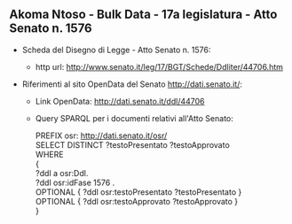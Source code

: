 ## Akoma Ntoso - Bulk Data - 17a legislatura - Atto Senato n. 1576 ##

* Scheda del Disegno di Legge - Atto Senato n. 1576:
	* http url: http://www.senato.it/leg/17/BGT/Schede/Ddliter/44706.htm

* Riferimenti al sito OpenData del Senato http://dati.senato.it/:
	* Link OpenData: http://dati.senato.it/ddl/44706
	* Query SPARQL per i documenti relativi all'Atto Senato:

        PREFIX osr: <http://dati.senato.it/osr/>  
		SELECT DISTINCT ?testoPresentato ?testoApprovato  
		WHERE  
		{  
		    ?ddl a osr:Ddl.  
		    ?ddl osr:idFase 1576 .  
		    OPTIONAL { ?ddl osr:testoPresentato ?testoPresentato }  
		    OPTIONAL { ?ddl osr:testoApprovato ?testoApprovato }  
		}
		